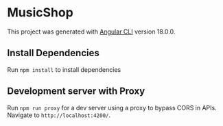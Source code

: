 # MusicShop

This project was generated with [Angular CLI](https://github.com/angular/angular-cli) version 18.0.0.

## Install Dependencies
Run `npm install` to install dependencies

## Development server with Proxy

Run `npm run proxy` for a dev server using a proxy to bypass CORS in APIs. 
Navigate to `http://localhost:4200/`. 


